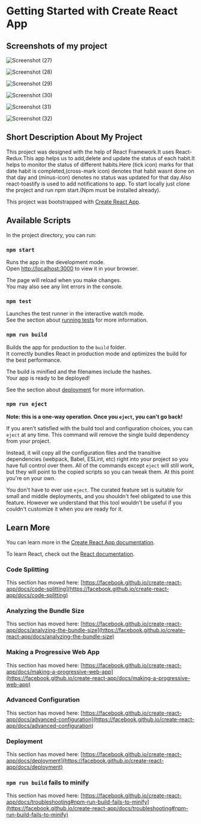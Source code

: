# Getting Started with Create React App

## Screenshots of my project
![Screenshot (27)](https://user-images.githubusercontent.com/50594243/222565903-93cceaf2-c9e5-428e-956d-c639dc05ad58.png)

![Screenshot (28)](https://user-images.githubusercontent.com/50594243/222565946-5d951c71-e9ae-4fc7-a75d-88d752826f1a.png)

![Screenshot (29)](https://user-images.githubusercontent.com/50594243/222565963-b359efdf-94f5-47de-91fb-d126ebb0861c.png)

![Screenshot (30)](https://user-images.githubusercontent.com/50594243/222565971-3e930393-50f8-4d8c-849b-ce06d8840727.png)

![Screenshot (31)](https://user-images.githubusercontent.com/50594243/222565980-080b949b-3850-4c5f-8a59-e055692e0b37.png)

![Screenshot (32)](https://user-images.githubusercontent.com/50594243/222565991-c3cd2359-c5d4-4a85-bcc3-7841ee2d0864.png)

## Short Description About My Project

This project was designed with the help of React Framework.It uses React-Redux.This app helps us to add,delete and update the status of each habit.It helps to monitor the status of different habits.Here (tick icon) marks for that date habit is completed,(cross-mark icon) denotes that habit wasnt done on that day and (minus-icon) denotes no status was updated for that day.Also react-toastify is used to add notifications to app.
To start locally just clone the project and run npm start.(Npm must be installed already).


This project was bootstrapped with [Create React App](https://github.com/facebook/create-react-app).

## Available Scripts

In the project directory, you can run:

### `npm start`

Runs the app in the development mode.\
Open [http://localhost:3000](http://localhost:3000) to view it in your browser.

The page will reload when you make changes.\
You may also see any lint errors in the console.

### `npm test`

Launches the test runner in the interactive watch mode.\
See the section about [running tests](https://facebook.github.io/create-react-app/docs/running-tests) for more information.

### `npm run build`

Builds the app for production to the `build` folder.\
It correctly bundles React in production mode and optimizes the build for the best performance.

The build is minified and the filenames include the hashes.\
Your app is ready to be deployed!

See the section about [deployment](https://facebook.github.io/create-react-app/docs/deployment) for more information.

### `npm run eject`

**Note: this is a one-way operation. Once you `eject`, you can't go back!**

If you aren't satisfied with the build tool and configuration choices, you can `eject` at any time. This command will remove the single build dependency from your project.

Instead, it will copy all the configuration files and the transitive dependencies (webpack, Babel, ESLint, etc) right into your project so you have full control over them. All of the commands except `eject` will still work, but they will point to the copied scripts so you can tweak them. At this point you're on your own.

You don't have to ever use `eject`. The curated feature set is suitable for small and middle deployments, and you shouldn't feel obligated to use this feature. However we understand that this tool wouldn't be useful if you couldn't customize it when you are ready for it.

## Learn More

You can learn more in the [Create React App documentation](https://facebook.github.io/create-react-app/docs/getting-started).

To learn React, check out the [React documentation](https://reactjs.org/).

### Code Splitting

This section has moved here: [https://facebook.github.io/create-react-app/docs/code-splitting](https://facebook.github.io/create-react-app/docs/code-splitting)

### Analyzing the Bundle Size

This section has moved here: [https://facebook.github.io/create-react-app/docs/analyzing-the-bundle-size](https://facebook.github.io/create-react-app/docs/analyzing-the-bundle-size)

### Making a Progressive Web App

This section has moved here: [https://facebook.github.io/create-react-app/docs/making-a-progressive-web-app](https://facebook.github.io/create-react-app/docs/making-a-progressive-web-app)

### Advanced Configuration

This section has moved here: [https://facebook.github.io/create-react-app/docs/advanced-configuration](https://facebook.github.io/create-react-app/docs/advanced-configuration)

### Deployment

This section has moved here: [https://facebook.github.io/create-react-app/docs/deployment](https://facebook.github.io/create-react-app/docs/deployment)

### `npm run build` fails to minify

This section has moved here: [https://facebook.github.io/create-react-app/docs/troubleshooting#npm-run-build-fails-to-minify](https://facebook.github.io/create-react-app/docs/troubleshooting#npm-run-build-fails-to-minify)
